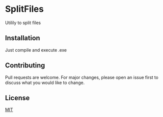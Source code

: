# SplitFiles

Utilily to split files

## Installation

Just compile and execute .exe


## Contributing
Pull requests are welcome. For major changes, please open an issue first to discuss what you would like to change.


## License
[MIT](https://choosealicense.com/licenses/mit/)